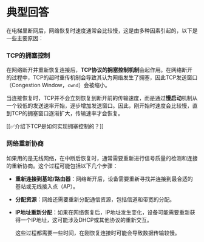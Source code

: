 # 典型回答


在电梯里断网后，网络恢复时速度通常会比较慢，这是由多种因素引起的，以下是一些主要原因：

### **TCP的拥塞控制**
 在网络断开并重新恢复连接后，**TCP协议的拥塞控制机制**会起作用。在网络断开的过程中，TCP的超时重传机制会导致其认为网络发生了拥塞，因此TCP发送窗口（Congestion Window，`cwnd`）会被缩小。



 当连接恢复时，TCP并不会立刻恢复到断开前的传输速度，而是通过**慢启动**机制从一个较低的发送速率开始，逐步增加发送窗口。因此，刚开始时速度会比较慢，直到TCP的拥塞窗口逐渐扩大，传输速率才会恢复。



[[✅介绍下TCP是如何实现拥塞控制的？]]



### **网络重新协商**
如果用的是无线网络，在中断后恢复时，通常需要重新进行信号质量的检测和连接的重新协商。这个过程可能包括以下几个步骤：

+ **重新连接到基站/路由器**：网络断开后，设备需要重新寻找并连接到最合适的基站或无线接入点（AP）。
+ **分配资源**：网络还需要重新分配通信资源，包括信道和带宽的分配。
+ **IP地址重新分配**：如果在网络恢复后，IP地址发生变化，设备可能需要重新获得一个IP地址，这可能涉及DHCP或其他协议的重新交互。

   这些过程都需要一些时间，在刚恢复连接时可能会导致数据传输较慢。

